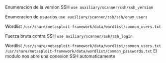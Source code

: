 
Enumeracion de la version SSH
`use auxiliary/scanner/ssh/ssh_version`

Enumeracion de usuarios
`use auxiliary/scanner/ssh/ssh/enum_users`

Wordlist
	`/usr/share/metasploit-framework/data/wordlist/common_users.txt`

Fuerza bruta contra SSH
`use axiliary/scanner/ssh/ssh_login`

Wordlist
	`/usr/share/metasploit-framework/data/wordlist/common_users.txt`
	`/usr/share/metasploit-framework/data/wordlist/common_passwords.txt`
El modulo nos abre una conexion SSH automaticamente


